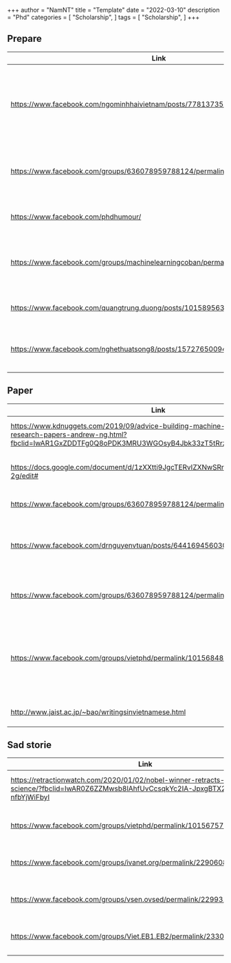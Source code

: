 
+++
author = "NamNT"
title = "Template"
date = "2022-03-10"
description = "Phd"
categories = [
    "Scholarship",
]
tags = [
    "Scholarship",
]
+++

## Prepare
| Link                                                             | Description                                                                     |
|------------------------------------------------------------------|---------------------------------------------------------------------------------|
| https://www.facebook.com/ngominhhaivietnam/posts/778137359307149 | Đọc những điều này, đời nghiên cứu sinh của các bạn có thể rút ngắn được 1 năm. |
| https://www.facebook.com/groups/636078959788124/permalink/2450998954962773/ | Làm thế nào tiếp cận các kiến thức khoa học kỹ thuật? |
| https://www.facebook.com/phdhumour/                              | Ph.D. Humour and Facts, Funy                                                    |
| https://www.facebook.com/groups/machinelearningcoban/permalink/444190246038388/ | KHó khăn trong nghiên cứu, o biết làm gì, căng thẳng |
| https://www.facebook.com/quangtrung.duong/posts/10158956355924237               | Tìm ra đường nghiên cứu khoa học                     |
| https://www.facebook.com/nghethuatsong8/posts/1572765009497840                  | ĐỂ MỘT NGÀY LÀM VIỆC TRỞ NÊN ĐÁNG GIÁ                |


## Paper
| Link                                                                                                                                                                          | Description                               |
|-------------------------------------------------------------------------------------------------------------------------------------------------------------------------------|-------------------------------------------|
| https://www.kdnuggets.com/2019/09/advice-building-machine-learning-career-research-papers-andrew-ng.html?fbclid=IwAR1GxZDDTFg0Q8oPDK3MRU3WGOsyB4Jbk33zT5tRrzjrJWpgko7uM6aNxCI | Cách đọc paper, đọc bao nhiêu paper là đủ |
| https://docs.google.com/document/d/1zXXtti9JgcTERvIZXNwSRncw2T1dUC8dt6PJlYSH-2g/edit#                                                                                         | quy tắc viết paper bằng latex, vẽ bảng    |
| https://www.facebook.com/groups/636078959788124/permalink/2470056303057038/                                                                                                   | Làm sao để publish paper:                 |
| https://www.facebook.com/drnguyenvtuan/posts/644169456030375                | Kĩ năng khoa học: cách đặt câu hỏi tốt trong hội thảo               |
| https://www.facebook.com/groups/636078959788124/permalink/2613139628748704/ | Các thì (thời) tiếng Anh trong bài báo khoa học                     |
| https://www.facebook.com/groups/vietphd/permalink/10156848755217991/        | HƯỚNG DẪN VIẾT BÀI BÁO KHOA HỌC VÀ CÔNG BỐ TRÊN CÁC TẠP CHÍ QUỐC TẾ |
| http://www.jaist.ac.jp/~bao/writingsinvietnamese.html | kinh nghiệm Hồ Tú Bảo |

## Sad storie
| Link                                                                                                                                                  | Description                             |
|-------------------------------------------------------------------------------------------------------------------------------------------------------|-----------------------------------------|
| https://retractionwatch.com/2020/01/02/nobel-winner-retracts-paper-from-science/?fbclid=IwAR0Z6ZZMwsb8lAhfUvCcsqkYc2IA-JpxgBTX2iTE1XQ2v9Z-nfbYjWiFbyI | rút lại bài báo của người đoạt noel     |
| https://www.facebook.com/groups/vietphd/permalink/10156757419977991/                                                                                  | sv trung quốc vì báo sai, áp lực, tự tử |
| https://www.facebook.com/groups/ivanet.org/permalink/2290608044358277/                                                                                | sv trung quốc vì báo sai, áp lực, tự tử |
| https://www.facebook.com/groups/vsen.ovsed/permalink/2299310906822363/                                                                                | sv trung quốc vì báo sai, áp lực, tự tử |
| https://www.facebook.com/groups/Viet.EB1.EB2/permalink/2330621467186428/                                                                              | sv trung quốc vì báo sai, áp lực, tự tử |